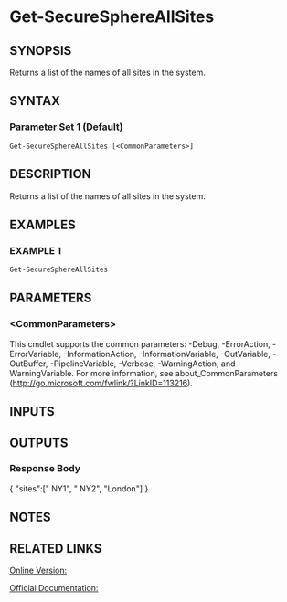 ﻿# Get-SecureSphereAllSites

## SYNOPSIS
Returns a list of the names of all sites in the system.

## SYNTAX

### Parameter Set 1 (Default)
```
Get-SecureSphereAllSites [<CommonParameters>]
```

## DESCRIPTION
Returns a list of the names of all sites in the system.

## EXAMPLES

### EXAMPLE 1

```powershell
Get-SecureSphereAllSites
```

## PARAMETERS

### \<CommonParameters\>
This cmdlet supports the common parameters: -Debug, -ErrorAction, -ErrorVariable, -InformationAction, -InformationVariable, -OutVariable, -OutBuffer, -PipelineVariable, -Verbose, -WarningAction, and -WarningVariable. For more information, see about_CommonParameters (http://go.microsoft.com/fwlink/?LinkID=113216).

## INPUTS

## OUTPUTS

### Response Body
{
"sites":[" NY1", " NY2", "London"]
}

## NOTES

## RELATED LINKS

[Online Version:](https://github.com/akshinmustafayev/SecureSpherePS/tree/master/Documentation)

[Official Documentation:](https://docs.imperva.com/bundle/v13.6-api-reference-guide/page/61624.htm)



